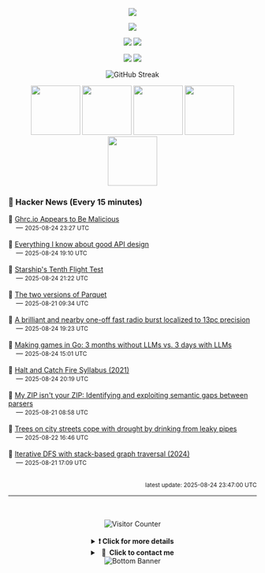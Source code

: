 <div align="center">
  <img src="https://readme-typing-svg.herokuapp.com?font=Fira+Code&weight=600&size=19&duration=3000&pause=1000&color=F7931A&center=true&vCenter=true&width=600&lines=%F0%9F%91%8B+Hi+%2C++I'm+(+Esmaeil+Asadi+%3C%3D%3E+%D8%A7%D8%B3%D9%80%D9%85%D9%80%D8%A7%D8%B9%D9%80%DB%8C%D9%80%D9%84+%D8%A7%D8%B3%D9%80%D8%AF%DB%8C+)"/>
</div>

<p align="center">
  <img src="http://github-profile-summary-cards.vercel.app/api/cards/profile-details?username=Null-Err0r&theme=gruvbox" />
</p>
<p align="center">
  <img src="http://github-profile-summary-cards.vercel.app/api/cards/repos-per-language?username=Null-Err0r&theme=gruvbox" />
  <img src="http://github-profile-summary-cards.vercel.app/api/cards/most-commit-language?username=Null-Err0r&theme=gruvbox" />
</p>
<p align="center">
  <img src="http://github-profile-summary-cards.vercel.app/api/cards/stats?username=Null-Err0r&theme=gruvbox" />
  <img src="http://github-profile-summary-cards.vercel.app/api/cards/productive-time?username=Null-Err0r&theme=gruvbox&utcOffset=8" />
</p>
<div align="center">
  <img src="https://streak-stats.demolab.com/?user=null-err0r&theme=gruvbox" alt="GitHub Streak" />
</div>

  <tr>
      <p align="center">
          <img src="https://img.shields.io/badge/Linux-d65d0e?style=for-the-badge&logo=linux&logoColor=282828" width="100"/>
           <img src="https://img.shields.io/badge/Rust-d65d0e?style=for-the-badge&logo=rust&logoColor=white&labelColor=282828" width="100"/>
           <img src="https://img.shields.io/badge/Python-d65d0e?style=for-the-badge&logo=python&logoColor=282828" width="100"/>
           <img src="https://img.shields.io/badge/Android-d65d0e?style=for-the-badge&logo=android&logoColor=282828" width="100"/>
           <img src="https://img.shields.io/badge/JavaScript-d65d0e?style=for-the-badge&logo=javascript&logoColor=282828" width="100"/>
      </p>
  </tr>

### 📰 Hacker News (Every 15 minutes)

<!-- HACKER_NEWS_START -->
🔹 <a href='https://bmitch.net/blog/2025-08-22-ghrc-appears-malicious/' target='_blank' rel='noopener noreferrer'>Ghrc.io Appears to Be Malicious</a><br>&nbsp;&nbsp;&nbsp;&nbsp;— <small>2025-08-24 23:27 UTC</small><br><br>
🔹 <a href='https://www.seangoedecke.com/good-api-design/' target='_blank' rel='noopener noreferrer'>Everything I know about good API design</a><br>&nbsp;&nbsp;&nbsp;&nbsp;— <small>2025-08-24 19:10 UTC</small><br><br>
🔹 <a href='https://www.spacex.com/launches/starship-flight-10' target='_blank' rel='noopener noreferrer'>Starship's Tenth Flight Test</a><br>&nbsp;&nbsp;&nbsp;&nbsp;— <small>2025-08-24 21:22 UTC</small><br><br>
🔹 <a href='https://www.jeronimo.dev/the-two-versions-of-parquet/' target='_blank' rel='noopener noreferrer'>The two versions of Parquet</a><br>&nbsp;&nbsp;&nbsp;&nbsp;— <small>2025-08-21 09:34 UTC</small><br><br>
🔹 <a href='https://iopscience.iop.org/article/10.3847/2041-8213/adf62f' target='_blank' rel='noopener noreferrer'>A brilliant and nearby one-off fast radio burst localized to 13pc precision</a><br>&nbsp;&nbsp;&nbsp;&nbsp;— <small>2025-08-24 19:23 UTC</small><br><br>
🔹 <a href='https://marianogappa.github.io/software/2025/08/24/i-made-two-card-games-in-go/' target='_blank' rel='noopener noreferrer'>Making games in Go: 3 months without LLMs vs. 3 days with LLMs</a><br>&nbsp;&nbsp;&nbsp;&nbsp;— <small>2025-08-24 15:01 UTC</small><br><br>
🔹 <a href='https://bits.ashleyblewer.com/halt-and-catch-fire-syllabus/' target='_blank' rel='noopener noreferrer'>Halt and Catch Fire Syllabus (2021)</a><br>&nbsp;&nbsp;&nbsp;&nbsp;— <small>2025-08-24 20:19 UTC</small><br><br>
🔹 <a href='https://www.usenix.org/conference/usenixsecurity25/presentation/you' target='_blank' rel='noopener noreferrer'>My ZIP isn't your ZIP: Identifying and exploiting semantic gaps between parsers</a><br>&nbsp;&nbsp;&nbsp;&nbsp;— <small>2025-08-21 08:58 UTC</small><br><br>
🔹 <a href='https://www.newscientist.com/article/2487804-trees-on-city-streets-cope-with-drought-by-drinking-from-leaky-pipes/' target='_blank' rel='noopener noreferrer'>Trees on city streets cope with drought by drinking from leaky pipes</a><br>&nbsp;&nbsp;&nbsp;&nbsp;— <small>2025-08-22 16:46 UTC</small><br><br>
🔹 <a href='https://dwf.dev/blog/2024/09/23/2024/dfs-iterative-stack-based' target='_blank' rel='noopener noreferrer'>Iterative DFS with stack-based graph traversal (2024)</a><br>&nbsp;&nbsp;&nbsp;&nbsp;— <small>2025-08-21 17:09 UTC</small><br><br>
<!-- HACKER_NEWS_END -->

<p align="right"><small>latest update: 
<!-- HACKER_NEWS_LAST_UPDATED -->2025-08-24 23:47:00 UTC<!-- /HACKER_NEWS_LAST_UPDATED -->
</small></p>

<hr>

<div align="center">
  <br> </br>
  <img src="https://ghvc.kabelkultur.se/?username=null-err0r&abbreviated=true&color=ff5500&label=%E2%81%AE%20%E2%81%AE%E2%81%AE%20%E2%81%AE%E2%81%AE%20%20%F0%9F%91%80%20%E2%81%AE%20%E2%81%AE%E2%81%AE%20%E2%81%AE%E2%81%AEVisitor%E2%81%AE%20%E2%81%AE%E2%81%AE%20%E2%81%AE%E2%81%AE%20%F0%9F%91%80%E2%81%AE%20%E2%81%AE%E2%81%AE%20%E2%81%AE%E2%81%AE%E2%81%AE%20%E2%81%AE%E2%81%AE%20%E2%81%AE%E2%81%AE⁮⁮" alt="Visitor Counter" />
  <br> </br>
</div>
<details align="center">
<summary> <b> ❗️ Click for more details</b> </summary>
<br>
<div align="center">
  <a href="https://next.ossinsight.io/widgets/official/analyze-user-contribution-time-distribution?user_id=19436819&period=all_times" target="_blank" style="display: block;">
    <picture>
      <source media="(prefers-color-scheme: dark)" srcset="https://next.ossinsight.io/widgets/official/analyze-user-contribution-time-distribution/thumbnail.png?user_id=19436819&period=all_times&image_size=auto&color_scheme=dark" width="700" height="auto">
      <img alt="Contribution Time Distribution" src="https://next.ossinsight.io/widgets/official/analyze-user-contribution-time-distribution/thumbnail.png?user_id=19436819&period=all_times&image_size=auto&color_scheme=dark" width="700" height="auto">
    </picture>
  </a>
</div>
<div align="center">
  <a href="https://next.ossinsight.io/widgets/official/compose-user-dashboard-stats?user_id=19436819" target="_blank" style="display: block;">
    <picture>
      <source media="(prefers-color-scheme: dark)" srcset="https://next.ossinsight.io/widgets/official/compose-user-dashboard-stats/thumbnail.png?user_id=19436819&image_size=auto&color_scheme=dark" width="700" height="auto">
      <img alt="Dashboard Stats" src="https://next.ossinsight.io/widgets/official/compose-user-dashboard-stats/thumbnail.png?user_id=19436819&image_size=auto&color_scheme=dark" width="700" height="auto">
    </picture>
  </a>
</div>
<div align="center">
  <a href="https://next.ossinsight.io/widgets/official/compose-org-activity-map?activity=stars&role=stars&owner_id=19436819&period=past_12_months" target="_blank" style="display: block;">
    <picture>
      <source media="(prefers-color-scheme: dark)" srcset="https://next.ossinsight.io/widgets/official/compose-org-activity-map/thumbnail.png?activity=stars&role=stars&owner_id=19436819&period=past_12_months&image_size=4x7&color_scheme=dark" width="700" height="auto">
      <img alt="Geographical Distribution" src="https://next.ossinsight.io/widgets/official/compose-org-activity-map/thumbnail.png?activity=stars&role=stars&owner_id=19436819&period=past_12_months&image_size=4x7&color_scheme=dark" width="700" height="auto">
    </picture>
  </a>
</div>
<div align="center">
  <img src="https://github-readme-activity-graph.vercel.app/graph?username=Null-Err0r&theme=gruvbox" alt="Activity Graph" />
</div>
<br>
</details>
<details align="center">
<summary> <b>  💬  Click to contact me</b> </summary>
<br>
<div align="center">
  <br><br>
  <a href="https://t.me/NullError_ir" target="_blank">
    <img src="https://img.shields.io/badge/Telegram-black?style=for-the-badge&logo=Telegram" alt="Telegram" />
  </a>
</div>
<br>
</details>
<div align="center">
  <img src="https://raw.githubusercontent.com/Trilokia/Trilokia/379277808c61ef204768a61bbc5d25bc7798ccf1/bottom_header.svg" alt="Bottom Banner" />
</div>



